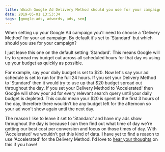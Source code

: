 ```yaml
---
title: Which Google Ad Delivery Method should you use for your campaign?
date: 2019-05-01 13:53:34
tags: [google-ads, adwords, ads, sem]
---
```


When setting up your Google Ad campaign you'll need to choose a 'Delivery Method' for your ad campaign. By default it's set to 'Standard' but which should you use for your campaign?

I just leave this one on the default setting 'Standard'. This means Google will try to spread my budget out across all scheduled hours for that day vs using up your budget as quickly as possible.

For example, say your daily budget is set to $20. Now let's say your ad schedule is set to run for the full 24 hours. If you set your Delivery Method to 'Standard' then it would try to use up that $20 budget spread out throughout the day. If you set your Delivery Method to 'Accelerated' then Google will show your ad for every relevant search query until your daily budget is depleted. This could mean your $20 is spent in the first 3 hours of the day, therefore there wouldn't be any budget left for the afternoon so your ad won't show again until the next day.

The reason I like to leave it set to 'Standard' and have my ads show throughout the day is because I can then find out what time of day we're getting our best cost per conversion and focus on those times of day. With 'Accelerated' we wouldn't get this kind of data. I have yet to find a reason to use 'Accelerated' for the Delivery Method. I'd love to [hear your thoughts](https://twitter.com/stevelongoria) on this if you have!